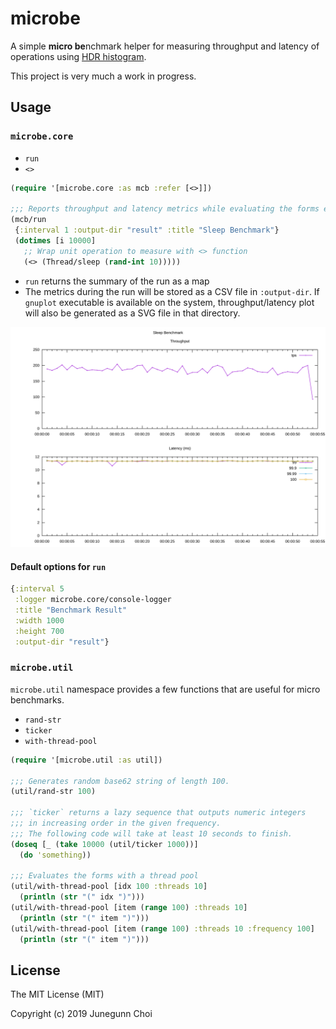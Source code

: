microbe
=======

A simple **micro be**nchmark helper for measuring throughput and latency of
operations using [HDR histogram](http://hdrhistogram.org/).

This project is very much a work in progress.

Usage
-----

### `microbe.core`

- `run`
- `<>`

```clojure
(require '[microbe.core :as mcb :refer [<>]])

;;; Reports throughput and latency metrics while evaluating the forms every 1 second
(mcb/run
 {:interval 1 :output-dir "result" :title "Sleep Benchmark"}
 (dotimes [i 10000]
   ;; Wrap unit operation to measure with <> function
   (<> (Thread/sleep (rand-int 10)))))
```

* `run` returns the summary of the run as a map
* The metrics during the run will be stored as a CSV file in `:output-dir`. If
  `gnuplot` executable is available on the system, throughput/latency plot
  will also be generated as a SVG file in that directory.

![](images/report.svg)

#### Default options for `run`

```clojure
{:interval 5
 :logger microbe.core/console-logger
 :title "Benchmark Result"
 :width 1000
 :height 700
 :output-dir "result"}
```

### `microbe.util`

`microbe.util` namespace provides a few functions that are useful for micro
benchmarks.

- `rand-str`
- `ticker`
- `with-thread-pool`

```clojure
(require '[microbe.util :as util])

;;; Generates random base62 string of length 100.
(util/rand-str 100)

;;; `ticker` returns a lazy sequence that outputs numeric integers
;;; in increasing order in the given frequency.
;;; The following code will take at least 10 seconds to finish.
(doseq [_ (take 10000 (util/ticker 1000))]
  (do 'something))

;;; Evaluates the forms with a thread pool
(util/with-thread-pool [idx 100 :threads 10]
  (println (str "(" idx ")")))
(util/with-thread-pool [item (range 100) :threads 10]
  (println (str "(" item ")")))
(util/with-thread-pool [item (range 100) :threads 10 :frequency 100]
  (println (str "(" item ")")))
```

## License

The MIT License (MIT)

Copyright (c) 2019 Junegunn Choi
